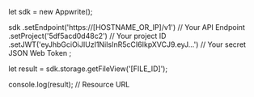 let sdk = new Appwrite();

sdk
    .setEndpoint('https://[HOSTNAME_OR_IP]/v1') // Your API Endpoint
    .setProject('5df5acd0d48c2') // Your project ID
    .setJWT('eyJhbGciOiJIUzI1NiIsInR5cCI6IkpXVCJ9.eyJ...') // Your secret JSON Web Token
;

let result = sdk.storage.getFileView('[FILE_ID]');

console.log(result); // Resource URL